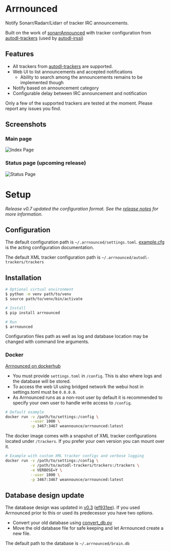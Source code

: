 # Arrnounced
Notify Sonarr/Radarr/Lidarr of tracker IRC announcements.

Built on the work of
[sonarrAnnounced](https://github.com/l3uddz/sonarrAnnounced) with tracker
configuration from
[autodl-trackers](https://github.com/autodl-community/autodl-trackers) (used by
[autodl-irssi](https://github.com/autodl-community/autodl-irssi))

## Features
* All trackers from
[autodl-trackers](https://github.com/autodl-community/autodl-trackers/tree/master/trackers)
are supported.
* Web UI to list announcements and accepted notifications
    * Ability to search among the announcements remains to be implemented though
* Notify based on announcement category
* Configurable delay between IRC announcement and notification

Only a few of the supported trackers are tested at the moment. Please report any issues you find.

## Screenshots

### Main page
![Index Page](https://raw.githubusercontent.com/weannounce/arrnounced/img/doc/index.PNG)
### Status page (upcoming release)
![Status Page](https://raw.githubusercontent.com/weannounce/arrnounced/img/doc/status.gif)

# Setup

_Release v0.7 updated the configuration format. See the [release
notes](https://github.com/weannounce/arrnounced/releases/tag/v0.7) for more
information._

## Configuration
The default configuration path is `~/.arrnounced/settings.toml`.
[example.cfg](https://github.com/weannounce/arrnounced/blob/master/example.cfg)
is the acting configuration documentation.

The default XML tracker configuration path is `~/.arrnounced/autodl-trackers/trackers`

## Installation

```bash
# Optional virtual environment
$ python -m venv path/to/venv
$ source path/to/venv/bin/activate

# Install
$ pip install arrnounced

# Run
$ arrnounced
```

Configuration files path as well as log and database location may be changed with command line arguments.


### Docker
[Arrnounced on dockerhub](https://hub.docker.com/r/weannounce/arrnounced)

* You must provide `settings.toml` in `/config`. This is also where logs and the database will be stored.
* To access the web UI using bridged network the webui host in settings.toml must be `0.0.0.0`.
* As Arrnounced runs as a non-root user by default it is recommended to specify your own user to handle write access to `/config`.

```bash
# Default example
docker run -v /path/to/settings:/config \
           --user 1000 \
           -p 3467:3467 weannounce/arrnounced:latest
```

The docker image comes with a snapshot of XML tracker configurations located under `/trackers`. If you prefer your own version you can mount over it.

```bash
# Example with custom XML tracker configs and verbose logging
docker run -v /path/to/settings:/config \
           -v /path/to/autodl-trackers/trackers:/trackers \
           -e VERBOSE=Y \
           --user 1000 \
           -p 3467:3467 weannounce/arrnounced:latest
```

## Database design update
The database design was updated in [v0.3](https://github.com/weannounce/arrnounced/releases/tag/v0.3)
([ef931ee](https://github.com/weannounce/arrnounced/commit/ef931eef27348f82254d601f96d094a7b9f147bb)).
If you used Arrnounced prior to this or used its predecessor you have two options.
* Convert your old database using [convert_db.py](https://github.com/weannounce/arrnounced/blob/master/convert_db.py)
* Move the old database file for safe keeping and let Arrnounced create a new file.

The default path to the database is `~/.arrnounced/brain.db`
